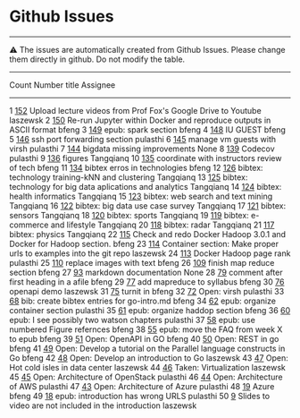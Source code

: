 # Github Issues

---

:warning: The issues are automatically created from Github Issues. Please change them directly in github.
Do not modify the table.

---

<div class="smalltable">

  Count   Number                                                          title                                                                Assignee
  ------- --------------------------------------------------------------- -------------------------------------------------------------------- -----------
  1       [152](https://github.com/cloudmesh-community/book/issues/152)   Upload lecture videos from Prof Fox's Google Drive to Youtube        laszewsk
  2       [150](https://github.com/cloudmesh-community/book/issues/150)   Re-run Jupyter within Docker and reproduce outputs in ASCII format   bfeng
  3       [149](https://github.com/cloudmesh-community/book/issues/149)   epub: spark section                                                  bfeng
  4       [148](https://github.com/cloudmesh-community/book/issues/148)   IU GUEST                                                             bfeng
  5       [146](https://github.com/cloudmesh-community/book/issues/146)   ssh port forwarding section                                          pulasthi
  6       [145](https://github.com/cloudmesh-community/book/issues/145)   manage vm guests with virsh                                          pulasthi
  7       [144](https://github.com/cloudmesh-community/book/issues/144)   bigdata missing improvements                                         None
  8       [139](https://github.com/cloudmesh-community/book/issues/139)   Codecov                                                              pulasthi
  9       [136](https://github.com/cloudmesh-community/book/issues/136)   figures                                                              Tangqianq
  10      [135](https://github.com/cloudmesh-community/book/issues/135)   coordinate with instructors review of tech                           bfeng
  11      [134](https://github.com/cloudmesh-community/book/issues/134)   bibtex erros in technologies                                         bfeng
  12      [126](https://github.com/cloudmesh-community/book/issues/126)   bibtex: technology training-kNN and clustering                       Tangqianq
  13      [125](https://github.com/cloudmesh-community/book/issues/125)   bibtex: technology for big data aplications and analytics            Tangqianq
  14      [124](https://github.com/cloudmesh-community/book/issues/124)   bibtex: health informatics                                           Tangqianq
  15      [123](https://github.com/cloudmesh-community/book/issues/123)   bibtex: web search and text mining                                   Tangqianq
  16      [122](https://github.com/cloudmesh-community/book/issues/122)   bibtex: big data use case survey                                     Tangqianq
  17      [121](https://github.com/cloudmesh-community/book/issues/121)   bibtex: sensors                                                      Tangqianq
  18      [120](https://github.com/cloudmesh-community/book/issues/120)   bibtex: sports                                                       Tangqianq
  19      [119](https://github.com/cloudmesh-community/book/issues/119)   bibtex: e-commerce and lifestyle                                     Tangqianq
  20      [118](https://github.com/cloudmesh-community/book/issues/118)   bibtex: radar                                                        Tangqianq
  21      [117](https://github.com/cloudmesh-community/book/issues/117)   bibtex: physics                                                      Tangqianq
  22      [115](https://github.com/cloudmesh-community/book/issues/115)   Check and redo Docker Hadoop 3.0.1 and Docker for Hadoop section.    bfeng
  23      [114](https://github.com/cloudmesh-community/book/issues/114)   Container section: Make proper urls to examples into the git repo    laszewsk
  24      [113](https://github.com/cloudmesh-community/book/issues/113)   Docker Hadoop page rank                                              pulasthi
  25      [110](https://github.com/cloudmesh-community/book/issues/110)   replace images with text                                             bfeng
  26      [109](https://github.com/cloudmesh-community/book/issues/109)   finish map reduce section                                            bfeng
  27      [93](https://github.com/cloudmesh-community/book/issues/93)     markdown documentation                                               None
  28      [79](https://github.com/cloudmesh-community/book/issues/79)     comment after first heading in a afile                               bfeng
  29      [77](https://github.com/cloudmesh-community/book/issues/77)     add mapreduce to syllabus                                            bfeng
  30      [76](https://github.com/cloudmesh-community/book/issues/76)     openapi demo                                                         laszewsk
  31      [75](https://github.com/cloudmesh-community/book/issues/75)     turnit in                                                            bfeng
  32      [72](https://github.com/cloudmesh-community/book/issues/72)     Open: virsh                                                          pulasthi
  33      [68](https://github.com/cloudmesh-community/book/issues/68)     bib: create bibtex entries for go-intro.md                           bfeng
  34      [62](https://github.com/cloudmesh-community/book/issues/62)     epub: organize container section                                     pulasthi
  35      [61](https://github.com/cloudmesh-community/book/issues/61)     epub: organize haddop section                                        bfeng
  36      [60](https://github.com/cloudmesh-community/book/issues/60)     epub: I see possibly two watson chapters                             pulasthi
  37      [58](https://github.com/cloudmesh-community/book/issues/58)     epub: use numbered Figure refernces                                  bfeng
  38      [55](https://github.com/cloudmesh-community/book/issues/55)     epub: move the FAQ from week X to epub                               bfeng
  39      [51](https://github.com/cloudmesh-community/book/issues/51)     Open: OpenAPI in GO                                                  bfeng
  40      [50](https://github.com/cloudmesh-community/book/issues/50)     Open: REST in go                                                     bfeng
  41      [49](https://github.com/cloudmesh-community/book/issues/49)     Open: Develop a tutorial on the Parallel language constructs in Go   bfeng
  42      [48](https://github.com/cloudmesh-community/book/issues/48)     Open: Develop an introduction to Go                                  laszewsk
  43      [47](https://github.com/cloudmesh-community/book/issues/47)     Open: Hot cold isles in data center                                  laszewsk
  44      [46](https://github.com/cloudmesh-community/book/issues/46)     Taken: Virtualization                                                laszewsk
  45      [45](https://github.com/cloudmesh-community/book/issues/45)     Open: Architecture of OpenStack                                      pulasthi
  46      [44](https://github.com/cloudmesh-community/book/issues/44)     Open: Architecture of AWS                                            pulasthi
  47      [43](https://github.com/cloudmesh-community/book/issues/43)     Open: Architecture of Azure                                          pulasthi
  48      [19](https://github.com/cloudmesh-community/book/issues/19)     Azure                                                                bfeng
  49      [18](https://github.com/cloudmesh-community/book/issues/18)     epub: introduction has wrong URLS                                    pulasthi
  50      [9](https://github.com/cloudmesh-community/book/issues/9)       Slides to video are not included in the introduction                 laszewsk

</div>


